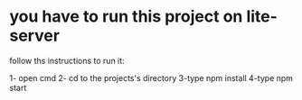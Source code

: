# you have to run this project on lite-server 
follow ths instructions to run it:

1- open cmd 
2- cd to the projects's directory
3-type npm install
4-type npm start
